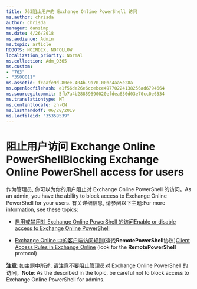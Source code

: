 ```yaml
---
title: 763阻止用户的 Exchange Online PowerShell 访问
ms.author: chrisda
author: chrisda
manager: dansimp
ms.date: 4/26/2018
ms.audience: Admin
ms.topic: article
ROBOTS: NOINDEX, NOFOLLOW
localization_priority: Normal
ms.collection: Adm_O365
ms.custom:
- "763"
- "3500011"
ms.assetid: fcaafe9d-80ee-404b-9a70-00bc4aa5e28a
ms.openlocfilehash: e1f56de26e6ccebce49770224138256ad6794664
ms.sourcegitcommit: 5fb7a4b28859690020efdea630d03e70cc0e6334
ms.translationtype: MT
ms.contentlocale: zh-CN
ms.lasthandoff: 06/28/2019
ms.locfileid: "35359539"
---
```

# <a name="blocking-exchange-online-powershell-access-for-users"></a><span data-ttu-id="a38c8-102">阻止用户访问 Exchange Online PowerShell</span><span class="sxs-lookup"><span data-stu-id="a38c8-102">Blocking Exchange Online PowerShell access for users</span></span>
<span data-ttu-id="a38c8-103">作为管理员, 你可以为你的用户阻止对 Exchange Online PowerShell 的访问。</span><span class="sxs-lookup"><span data-stu-id="a38c8-103">As an admin, you have the ability to block access to Exchange Online PowerShell for your users.</span></span> <span data-ttu-id="a38c8-104">有关详细信息, 请参阅以下主题:</span><span class="sxs-lookup"><span data-stu-id="a38c8-104">For more information, see these topics:</span></span>

- [<span data-ttu-id="a38c8-105">启用或禁用对 Exchange Online PowerShell 的访问</span><span class="sxs-lookup"><span data-stu-id="a38c8-105">Enable or disable access to Exchange Online PowerShell</span></span>](https://docs.microsoft.com/powershell/exchange/exchange-online/disable-access-to-exchange-online-powershell)

- <span data-ttu-id="a38c8-106">[Exchange Online 中的客户端访问规则](https://technet.microsoft.com/library/mt842508.aspx)(查找**RemotePowerShell**协议)</span><span class="sxs-lookup"><span data-stu-id="a38c8-106">[Client Access Rules in Exchange Online](https://technet.microsoft.com/library/mt842508.aspx) (look for the **RemotePowerShell** protocol)</span></span> 

<span data-ttu-id="a38c8-107">**注意**: 如主题中所述, 请注意不要阻止管理员对 Exchange Online PowerShell 的访问。</span><span class="sxs-lookup"><span data-stu-id="a38c8-107">**Note**: As the described in the topic, be careful not to block access to Exchange Online PowerShell for admins.</span></span>
